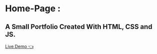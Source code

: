 # Home-Page : 

 ## A Small Portfolio Created With HTML, CSS and JS.
 
[Live Demo  👈](https://elaaasri.github.io/home-page/)


